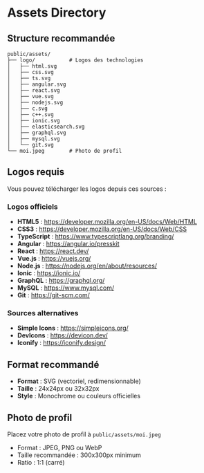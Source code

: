 # Assets Directory

## Structure recommandée

```
public/assets/
├── logo/           # Logos des technologies
│   ├── html.svg
│   ├── css.svg
│   ├── ts.svg
│   ├── angular.svg
│   ├── react.svg
│   ├── vue.svg
│   ├── nodejs.svg
│   ├── c.svg
│   ├── c++.svg
│   ├── ionic.svg
│   ├── elasticsearch.svg
│   ├── graphql.svg
│   ├── mysql.svg
│   └── git.svg
└── moi.jpeg        # Photo de profil
```

## Logos requis

Vous pouvez télécharger les logos depuis ces sources :

### Logos officiels

-   **HTML5** : https://developer.mozilla.org/en-US/docs/Web/HTML
-   **CSS3** : https://developer.mozilla.org/en-US/docs/Web/CSS
-   **TypeScript** : https://www.typescriptlang.org/branding/
-   **Angular** : https://angular.io/presskit
-   **React** : https://react.dev/
-   **Vue.js** : https://vuejs.org/
-   **Node.js** : https://nodejs.org/en/about/resources/
-   **Ionic** : https://ionic.io/
-   **GraphQL** : https://graphql.org/
-   **MySQL** : https://www.mysql.com/
-   **Git** : https://git-scm.com/

### Sources alternatives

-   **Simple Icons** : https://simpleicons.org/
-   **DevIcons** : https://devicon.dev/
-   **Iconify** : https://iconify.design/

## Format recommandé

-   **Format** : SVG (vectoriel, redimensionnable)
-   **Taille** : 24x24px ou 32x32px
-   **Style** : Monochrome ou couleurs officielles

## Photo de profil

Placez votre photo de profil à `public/assets/moi.jpeg`

-   Format : JPEG, PNG ou WebP
-   Taille recommandée : 300x300px minimum
-   Ratio : 1:1 (carré)
